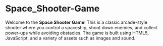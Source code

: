 # Space_Shooter-Game
Welcome to the **Space Shooter Game**! This is a classic arcade-style shooter where you control a spaceship, shoot down enemies, and collect power-ups while avoiding obstacles. The game is built using HTML5, JavaScript, and a variety of assets such as images and sound.
